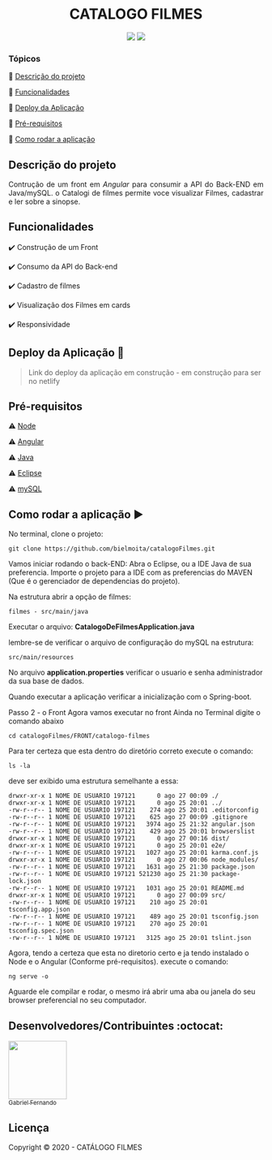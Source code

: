 <h1 align="center">CATALOGO FILMES </h1>

<p align="center">
<img src="https://img.shields.io/badge/Angular-9.1.1-red"> <img src="https://img.shields.io/badge/NETLIFY-DEPLOY-blue">
</p>

### Tópicos 
:small_blue_diamond: [Descrição do projeto](#descrição-do-projeto)

:small_blue_diamond: [Funcionalidades](#funcionalidades)

:small_blue_diamond: [Deploy da Aplicação](#deploy-da-aplicação-dash)

:small_blue_diamond: [Pré-requisitos](#pré-requisitos)

:small_blue_diamond: [Como rodar a aplicação](#como-rodar-a-aplicação-arrow_forward)

## Descrição do projeto
<p align="justify">
Contrução de um front em <i>Angular</i> para consumir a API do Back-END em Java/mySQL. o Catalogi de filmes permite voce visualizar Filmes, cadastrar e ler sobre a sinopse.
</p>

## Funcionalidades

:heavy_check_mark: Construção de um Front  

:heavy_check_mark: Consumo da API do Back-end

:heavy_check_mark: Cadastro de filmes  

:heavy_check_mark: Visualização dos Filmes em cards  

:heavy_check_mark: Responsividade

## Deploy da Aplicação :dash:

> Link do deploy da aplicação em construção - em construção para ser no netlify

## Pré-requisitos

:warning: [Node](https://nodejs.org/en/download/)

:warning: [Angular](https://angular.io/)

:warning: [Java](https://www.oracle.com/java/technologies/javase/javase-jdk8-downloads.html)

:warning: [Eclipse](https://www.eclipse.org/downloads/)

:warning: [mySQL](https://dev.mysql.com/downloads/)


## Como rodar a aplicação :arrow_forward:

No terminal, clone o projeto: 

```
git clone https://github.com/bielmoita/catalogoFilmes.git
```
Vamos iniciar rodando o back-END:
Abra o Eclipse, ou a IDE Java de sua preferencia.
Importe o projeto para a IDE com as preferencias do MAVEN (Que é o gerenciador de dependencias do projeto).

Na estrutura abrir a opção de filmes:
```
filmes - src/main/java
```
Executar o arquivo: <b>CatalogoDeFilmesApplication.java</b>

lembre-se de verificar o arquivo de configuração do mySQL na estrutura:
```
src/main/resources
```
No arquivo
<b>application.properties</b> verificar o usuario e senha administrador da sua base de dados.

Quando executar a aplicação verificar a inicialização com o Spring-boot.

Passo 2 - o Front
Agora vamos executar no front
Ainda no Terminal digite o comando abaixo
```
cd catalogoFilmes/FRONT/catalogo-filmes
```

Para ter certeza que esta dentro do diretório correto execute o comando:
```
ls -la
```
deve ser exibido uma estrutura semelhante a essa:
```
drwxr-xr-x 1 NOME DE USUARIO 197121      0 ago 27 00:09 ./
drwxr-xr-x 1 NOME DE USUARIO 197121      0 ago 25 20:01 ../
-rw-r--r-- 1 NOME DE USUARIO 197121    274 ago 25 20:01 .editorconfig
-rw-r--r-- 1 NOME DE USUARIO 197121    625 ago 27 00:09 .gitignore
-rw-r--r-- 1 NOME DE USUARIO 197121   3974 ago 25 21:32 angular.json
-rw-r--r-- 1 NOME DE USUARIO 197121    429 ago 25 20:01 browserslist
drwxr-xr-x 1 NOME DE USUARIO 197121      0 ago 27 00:16 dist/
drwxr-xr-x 1 NOME DE USUARIO 197121      0 ago 25 20:01 e2e/
-rw-r--r-- 1 NOME DE USUARIO 197121   1027 ago 25 20:01 karma.conf.js
drwxr-xr-x 1 NOME DE USUARIO 197121      0 ago 27 00:06 node_modules/
-rw-r--r-- 1 NOME DE USUARIO 197121   1631 ago 25 21:30 package.json
-rw-r--r-- 1 NOME DE USUARIO 197121 521230 ago 25 21:30 package-lock.json
-rw-r--r-- 1 NOME DE USUARIO 197121   1031 ago 25 20:01 README.md
drwxr-xr-x 1 NOME DE USUARIO 197121      0 ago 27 00:09 src/
-rw-r--r-- 1 NOME DE USUARIO 197121    210 ago 25 20:01 tsconfig.app.json
-rw-r--r-- 1 NOME DE USUARIO 197121    489 ago 25 20:01 tsconfig.json
-rw-r--r-- 1 NOME DE USUARIO 197121    270 ago 25 20:01 tsconfig.spec.json
-rw-r--r-- 1 NOME DE USUARIO 197121   3125 ago 25 20:01 tslint.json
```
Agora, tendo a certeza que esta no diretorio certo e ja tendo instalado o Node e o Angular (Conforme pré-requisitos).
execute o comando:
```
ng serve -o
```
Aguarde ele compilar e rodar, o mesmo irá abrir uma aba ou janela do seu browser preferencial no seu computador.

## Desenvolvedores/Contribuintes :octocat:
[<img src="https://avatars2.githubusercontent.com/u/49874403?s=400&u=732c2387f6b14597528e693927cd5af874c144d4&v=4" width=115><br><sub>Gabriel Fernando</sub>](https://www.linkedin.com/in/gabriel-fernando-mcsilva/) 

## Licença 

Copyright :copyright: 2020 - CATÁLOGO FILMES
